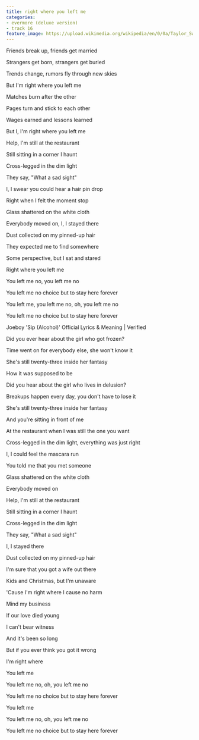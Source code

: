 ```yaml
---
title: ​r​ight where you left me
categories:
- evermore (deluxe version)
- track 16
feature_image: https://upload.wikimedia.org/wikipedia/en/0/0a/Taylor_Swift_-_Evermore.png
--- 
```

Friends break up, friends get married

Strangers get born, strangers get buried

Trends change, rumors fly through new skies

But I'm right where you left me

Matches burn after the other

Pages turn and stick to each other

Wages earned and lessons learned

But I, I'm right where you left me

Help, I'm still at the restaurant

Still sitting in a corner I haunt

Cross-legged in the dim light

They say, "What a sad sight"

I, I swear you could hear a hair pin drop

Right when I felt the moment stop

Glass shattered on the white cloth

Everybody moved on, I, I stayed there

Dust collected on my pinned-up hair

They expected me to find somewhere

Some perspective, but I sat and stared

Right where you left me

You left me no, you left me no

You left me no choice but to stay here forever

You left me, you left me no, oh, you left me no

You left me no choice but to stay here forever

Joeboy 'Sip (Alcohol)' Official Lyrics & Meaning | Verified

Did you ever hear about the girl who got frozen?

Time went on for everybody else, she won't know it

She's still twenty-three inside her fantasy

How it was supposed to be

Did you hear about the girl who lives in delusion?

Breakups happen every day, you don't have to lose it

She's still twenty-three inside her fantasy

And you're sitting in front of me

At the restaurant when I was still the one you want

Cross-legged in the dim light, everything was just right

I, I could feel the mascara run

You told me that you met someone

Glass shattered on the white cloth

Everybody moved on

Help, I'm still at the restaurant

Still sitting in a corner I haunt

Cross-legged in the dim light

They say, "What a sad sight"

I, I stayed there

Dust collected on my pinned-up hair

I'm sure that you got a wife out there

Kids and Christmas, but I'm unaware

'Cause I'm right where I cause no harm

Mind my business

If our love died young

I can't bear witness

And it's been so long

But if you ever think you got it wrong

I'm right where

You left me

You left me no, oh, you left me no

You left me no choice but to stay here forever

You left me

You left me no, oh, you left me no

You left me no choice but to stay here forever